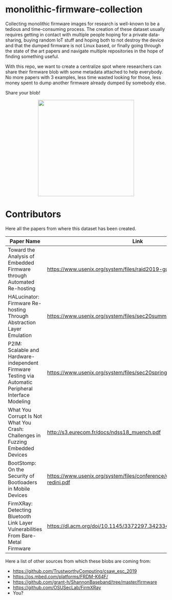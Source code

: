# monolithic-firmware-collection

Collecting monolithic firmware images for research is well-known to be a tedious and time-consuming process.
The creation of these dataset usually requires getting in contact with multiple people hoping for a private data-sharing, buying random IoT stuff and hoping both to not destroy the
device and that the dumped firmware is not Linux based, or finally going through the state of the art papers and navigate multiple repositories in the hope of finding something useful. 

With this repo, we want to create a centralize spot where researchers can share their firmware blob with some metadata attached to help everybody.
No more papers with 3 examples, less time wasted looking for those, less money spent to dump another firmware already dumped by somebody else.

Share your blob! 
<p align="center">
  <img width="300" height="300" src="https://i.imgur.com/p54lRIQ_d.webp?maxwidth=760&fidelity=grand">
</p>



# Contributors

Here all the papers from where this dataset has been created.

| Paper Name  | Link 
|---------|------------------|
| Toward the Analysis of Embedded Firmware through Automated Re-hosting | https://www.usenix.org/system/files/raid2019-gustafson.pdf      |
| HALucinator: Firmware Re-hosting Through Abstraction Layer Emulation |      https://www.usenix.org/system/files/sec20summer_clements_prepub.pdf      |
| P2IM: Scalable and Hardware-independent Firmware Testing via Automatic Peripheral Interface Modeling  |      https://www.usenix.org/system/files/sec20spring_feng_prepub_0.pdf      |       
| What You Corrupt Is Not What You Crash: Challenges in Fuzzing Embedded Devices | http://s3.eurecom.fr/docs/ndss18_muench.pdf |
| BootStomp: On the Security of Bootloaders in Mobile Devices | https://www.usenix.org/system/files/conference/usenixsecurity17/sec17-redini.pdf |
| FirmXRay: Detecting Bluetooth Link Layer Vulnerabilities From Bare-Metal Firmware | https://dl.acm.org/doi/10.1145/3372297.3423344 |

Here a list of other sources from which these blobs are coming from:

* https://github.com/TrustworthyComputing/csaw_esc_2019
* https://os.mbed.com/platforms/FRDM-K64F/
* https://github.com/grant-h/ShannonBaseband/tree/master/firmware
* https://github.com/OSUSecLab/FirmXRay
* You?
